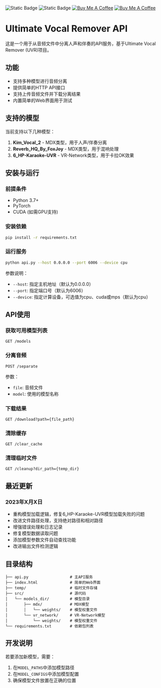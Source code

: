 ![Static Badge](https://img.shields.io/badge/passing-tests-blue)
![Static Badge](https://img.shields.io/badge/pre_release-red)
<a href="https://www.buymeacoffee.com/mohannadbarakat" target="_blank"><img src="https://img.shields.io/badge/-buy_me_a%C2%A0coffee-gray?logo=buy-me-a-coffee" alt="Buy Me A Coffee"></a>
<a href="https://colab.research.google.com/drive/1qf17AV5KU_8v0f29zUnPHQBbr3iX8bu6?usp=sharing" target="_blank"><img src="https://img.shields.io/badge/colab-notebook-yellow" alt="Buy Me A Coffee"></a>

# Ultimate Vocal Remover API

这是一个用于从音频文件中分离人声和伴奏的API服务，基于Ultimate Vocal Remover (UVR)项目。

## 功能

- 支持多种模型进行音频分离
- 提供简单的HTTP API接口
- 支持上传音频文件并下载分离结果
- 内置简单的Web界面用于测试

## 支持的模型

当前支持以下几种模型：

1. **Kim_Vocal_2** - MDX类型，用于人声/伴奏分离
2. **Reverb_HQ_By_FoxJoy** - MDX类型，用于混响处理
3. **6_HP-Karaoke-UVR** - VR-Network类型，用于卡拉OK效果

## 安装与运行

### 前提条件

- Python 3.7+
- PyTorch
- CUDA (如需GPU支持)

### 安装依赖

```bash
pip install -r requirements.txt
```

### 运行服务

```bash
python api.py --host 0.0.0.0 --port 6006 --device cpu
```

参数说明：
- `--host`: 指定主机地址（默认为0.0.0.0）
- `--port`: 指定端口号（默认为6006）
- `--device`: 指定计算设备，可选值为cpu、cuda或mps（默认为cpu）

## API使用

### 获取可用模型列表

```
GET /models
```

### 分离音频

```
POST /separate
```

参数：
- `file`: 音频文件
- `model`: 使用的模型名称

### 下载结果

```
GET /download?path={file_path}
```

### 清除缓存

```
GET /clear_cache
```

### 清理临时文件

```
GET /cleanup?dir_path={temp_dir}
```

## 最近更新

### 2023年X月X日

- 重构模型加载逻辑，修复6_HP-Karaoke-UVR模型加载失败的问题
- 改进文件路径处理，支持绝对路径和相对路径
- 增强错误处理和日志记录
- 修复模型数据读取问题
- 添加模型参数文件自动查找功能
- 改进输出文件检测逻辑

## 目录结构

```
├── api.py                  # 主API服务
├── index.html              # 简单的Web界面
├── temp/                   # 临时文件存储
├── src/                    # 源代码
│   └── models_dir/         # 模型目录
│       ├── mdx/            # MDX模型
│       │   └── weights/    # 模型权重文件
│       └── vr_network/     # VR-Network模型
│           └── weights/    # 模型权重文件
└── requirements.txt        # 依赖包列表
```

## 开发说明

若要添加新模型，需要：

1. 在`MODEL_PATHS`中添加模型路径
2. 在`MODEL_CONFIGS`中添加模型配置
3. 确保模型文件放置在正确的位置
